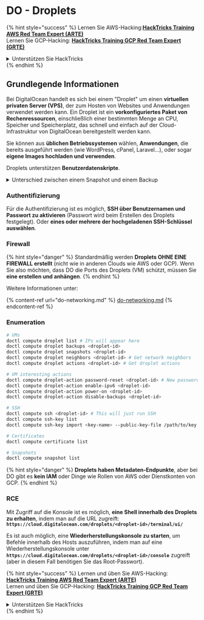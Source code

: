 # DO - Droplets

{% hint style="success" %}
Lernen Sie AWS-Hacking:<img src="/.gitbook/assets/image.png" alt="" data-size="line">[**HackTricks Training AWS Red Team Expert (ARTE)**](https://training.hacktricks.xyz/courses/arte)<img src="/.gitbook/assets/image.png" alt="" data-size="line">\
Lernen Sie GCP-Hacking: <img src="/.gitbook/assets/image (2).png" alt="" data-size="line">[**HackTricks Training GCP Red Team Expert (GRTE)**<img src="/.gitbook/assets/image (2).png" alt="" data-size="line">](https://training.hacktricks.xyz/courses/grte)

<details>

<summary>Unterstützen Sie HackTricks</summary>

* Überprüfen Sie die [**Abonnementpläne**](https://github.com/sponsors/carlospolop)!
* **Treten Sie der** 💬 [**Discord-Gruppe**](https://discord.gg/hRep4RUj7f) oder der [**Telegram-Gruppe**](https://t.me/peass) bei oder **folgen** Sie uns auf **Twitter** 🐦 [**@hacktricks\_live**](https://twitter.com/hacktricks\_live)**.**
* **Teilen Sie Hacking-Tricks, indem Sie PRs an die** [**HackTricks**](https://github.com/carlospolop/hacktricks) und [**HackTricks Cloud**](https://github.com/carlospolop/hacktricks-cloud) Github-Repositorys einreichen.

</details>
{% endhint %}

## Grundlegende Informationen

Bei DigitalOcean handelt es sich bei einem "Droplet" um einen **virtuellen privaten Server (VPS)**, der zum Hosten von Websites und Anwendungen verwendet werden kann. Ein Droplet ist ein **vorkonfiguriertes Paket von Rechenressourcen**, einschließlich einer bestimmten Menge an CPU, Speicher und Speicherplatz, das schnell und einfach auf der Cloud-Infrastruktur von DigitalOcean bereitgestellt werden kann.

Sie können aus **üblichen Betriebssystemen** wählen, **Anwendungen**, die bereits ausgeführt werden (wie WordPress, cPanel, Laravel...), oder sogar **eigene Images hochladen und verwenden**.

Droplets unterstützen **Benutzerdatenskripte**.

<details>

<summary>Unterschied zwischen einem Snapshot und einem Backup</summary>

Bei DigitalOcean handelt es sich bei einem Snapshot um eine Momentaufnahme der Festplatte eines Droplets. Er erfasst den Zustand der Festplatte des Droplets zum Zeitpunkt der Erstellung des Snapshots, einschließlich des Betriebssystems, installierter Anwendungen und aller Dateien und Daten auf der Festplatte.

Snapshots können verwendet werden, um neue Droplets mit der gleichen Konfiguration wie das ursprüngliche Droplet zu erstellen oder ein Droplet in den Zustand zurückzuversetzen, in dem der Snapshot erstellt wurde. Snapshots werden im Objektspeicher von DigitalOcean gespeichert, und sie sind inkrementell, was bedeutet, dass nur die Änderungen seit dem letzten Snapshot gespeichert werden. Dies macht sie effizient in der Verwendung und kostengünstig in der Speicherung.

Auf der anderen Seite ist ein Backup eine vollständige Kopie eines Droplets, einschließlich des Betriebssystems, installierter Anwendungen, Dateien und Daten sowie der Einstellungen und Metadaten des Droplets. Backups werden in der Regel regelmäßig durchgeführt und erfassen den gesamten Zustand eines Droplets zu einem bestimmten Zeitpunkt.

Im Gegensatz zu Snapshots werden Backups in einem komprimierten und verschlüsselten Format gespeichert und von der Infrastruktur von DigitalOcean an einen entfernten Speicherort zur sicheren Aufbewahrung übertragen. Dies macht Backups ideal für die Wiederherstellung im Katastrophenfall, da sie eine vollständige Kopie eines Droplets bereitstellen, die im Falle von Datenverlust oder anderen katastrophalen Ereignissen wiederhergestellt werden kann.

Zusammenfassend sind Snapshots Momentaufnahmen der Festplatte eines Droplets, während Backups vollständige Kopien eines Droplets einschließlich seiner Einstellungen und Metadaten sind. Snapshots werden im Objektspeicher von DigitalOcean gespeichert, während Backups von der Infrastruktur von DigitalOcean an einen entfernten Speicherort übertragen werden. Sowohl Snapshots als auch Backups können zur Wiederherstellung eines Droplets verwendet werden, aber Snapshots sind effizienter in der Verwendung und Speicherung, während Backups eine umfassendere Backup-Lösung für die Katastrophenwiederherstellung bieten.

</details>

### Authentifizierung

Für die Authentifizierung ist es möglich, **SSH über Benutzernamen und Passwort zu aktivieren** (Passwort wird beim Erstellen des Droplets festgelegt). Oder **eines oder mehrere der hochgeladenen SSH-Schlüssel auswählen**.

### Firewall

{% hint style="danger" %}
Standardmäßig werden **Droplets OHNE EINE FIREWALL erstellt** (nicht wie in anderen Clouds wie AWS oder GCP). Wenn Sie also möchten, dass DO die Ports des Droplets (VM) schützt, müssen Sie **eine erstellen und anhängen**.
{% endhint %}

Weitere Informationen unter:

{% content-ref url="do-networking.md" %}
[do-networking.md](do-networking.md)
{% endcontent-ref %}

### Enumeration
```bash
# VMs
doctl compute droplet list # IPs will appear here
doctl compute droplet backups <droplet-id>
doctl compute droplet snapshots <droplet-id>
doctl compute droplet neighbors <droplet-id> # Get network neighbors
doctl compute droplet actions <droplet-id> # Get droplet actions

# VM interesting actions
doctl compute droplet-action password-reset <droplet-id> # New password is emailed to the user
doctl compute droplet-action enable-ipv6 <droplet-id>
doctl compute droplet-action power-on <droplet-id>
doctl compute droplet-action disable-backups <droplet-id>

# SSH
doctl compute ssh <droplet-id> # This will just run SSH
doctl compute ssh-key list
doctl compute ssh-key import <key-name> --public-key-file /path/to/key.pub

# Certificates
doctl compute certificate list

# Snapshots
doctl compute snapshot list
```
{% hint style="danger" %}
**Droplets haben Metadaten-Endpunkte**, aber bei DO gibt es **kein IAM** oder Dinge wie Rollen von AWS oder Dienstkonten von GCP.
{% endhint %}

### RCE

Mit Zugriff auf die Konsole ist es möglich, **eine Shell innerhalb des Droplets zu erhalten**, indem man auf die URL zugreift: **`https://cloud.digitalocean.com/droplets/<droplet-id>/terminal/ui/`**

Es ist auch möglich, eine **Wiederherstellungskonsole zu starten**, um Befehle innerhalb des Hosts auszuführen, indem man auf eine Wiederherstellungskonsole unter **`https://cloud.digitalocean.com/droplets/<droplet-id>/console`** zugreift (aber in diesem Fall benötigen Sie das Root-Passwort).

{% hint style="success" %}
Lernen und üben Sie AWS-Hacking: <img src="/.gitbook/assets/image.png" alt="" data-size="line">[**HackTricks Training AWS Red Team Expert (ARTE)**](https://training.hacktricks.xyz/courses/arte)<img src="/.gitbook/assets/image.png" alt="" data-size="line">\
Lernen und üben Sie GCP-Hacking: <img src="/.gitbook/assets/image (2).png" alt="" data-size="line">[**HackTricks Training GCP Red Team Expert (GRTE)**<img src="/.gitbook/assets/image (2).png" alt="" data-size="line">](https://training.hacktricks.xyz/courses/grte)

<details>

<summary>Unterstützen Sie HackTricks</summary>

* Überprüfen Sie die [**Abonnementpläne**](https://github.com/sponsors/carlospolop)!
* **Treten Sie der** 💬 [**Discord-Gruppe**](https://discord.gg/hRep4RUj7f) oder der [**Telegram-Gruppe**](https://t.me/peass) bei oder **folgen** Sie uns auf **Twitter** 🐦 [**@hacktricks\_live**](https://twitter.com/hacktricks\_live)**.**
* **Teilen Sie Hacking-Tricks, indem Sie PRs an die** [**HackTricks**](https://github.com/carlospolop/hacktricks) und [**HackTricks Cloud**](https://github.com/carlospolop/hacktricks-cloud) Github-Repositories einreichen.

</details>
{% endhint %}
